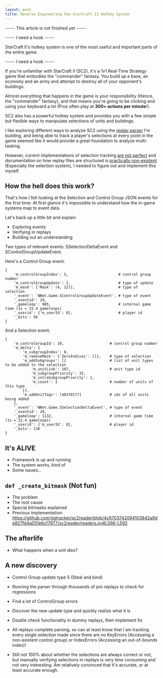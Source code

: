 ```yaml
---
layout: post
title: Reverse Engineering the StarCraft II Hotkey System
---
```


----- This article is not finished yet -----

----- I need a hook -----

StarCraft II's hotkey system is one of the most useful and important parts of the entire game.

----- I need a hook -----

If you're unfamiliar with StarCraft II (SC2), it's a 1v1 Real-Time Strategy game that embodies the "commander" fantasy. You build up a base, an economy and an army and attempt to destroy all of your opponent's buildings.

Almost everything that happens in the game is your responsibility (Hence, the "commander" fantasy), and that means you're going to be clicking and using your keyboard a lot (Pros often play at **300+ actions per minute**!).

SC2 also has a powerful hotkey system and provides you with a few simple but flexible ways to manipulate selections of units and buildings.

I like exploring different ways to analyze SC2 using the [replay parser](https://github.com/Zephyrblu/zephyrus-sc2-parser) I'm building, and being able to track a player's selections at every point in the game seemed like it would provide a great foundation to analyze multi-tasking.

However, current implementations of selection tracking [are not perfect](https://github.com/ggtracker/sc2reader/blob/upstream/sc2reader/engine/plugins/selection.py#L9) and documentation on how replay files are structured is [practically non-existent](https://github.com/Blizzard/s2protocol/tree/master/docs) (Especially the selection system), I needed to figure out and implement this myself.

## How the hell does this work?

That's how I felt looking at the Selection and Control Group JSON events for the first time. At first glance it's impossible to understand how the in-game systems map to event data.

Let's back up a little bit and explain 

- Exploring events
- Verifying in replays
- Building out an understanding

Two types of relevant events: SSelectionDeltaEvent and SControlGroupUpdateEvent.

Here's a Control Group event:

```
{
    'm_controlGroupIndex': 3,                       # control group number
    'm_controlGroupUpdate': 2,                      # type of update
    'm_mask': {'Mask': (4, 12)},                    # type of selection
    '_event': 'NNet.Game.SControlGroupUpdateEvent', # type of event
    '_eventid': 29,
    '_gameloop': 985,                               # internal game time (1s = 22.4 gameloops)
    '_userid': {'m_userId': 0},                     # player id
    '_bits': 56
}
```

And a Selection event:

```
{
    'm_controlGroupId': 10,                     # control group number
    'm_delta': {
        'm_subgroupIndex': 0,
        'm_removeMask': {'ZeroIndices': []},    # type of selection
        'm_addSubgroups': [{                    # list of unit types to be added to the selection
            'm_unitLink': 107,                  # unit type id
            'm_subgroupPriority': 33,
            'm_intraSubgroupPriority': 1,
            'm_count': 1                        # number of units of this type
        }],
        'm_addUnitTags': [40370177]             # ids of all units being added
    },
    '_event': 'NNet.Game.SSelectionDeltaEvent', # type of event
    '_eventid': 28,
    '_gameloop': 1132,                          # internal game time (1s = 22.4 gameloops)
    '_userid': {'m_userId': 0},                 # player id
    '_bits': 136
}
```

## It's ALIVE

- Framework is up and running
- The system works, kind of
- Some issues...

## `def _create_bitmask` (Not fun)

- The problem
- The root cause
- Special bitmasks explained
- Previous implementation: https://github.com/ggtracker/sc2reader/blob/4c6703742094103842a9de827fd4a051e6cf7977/sc2reader/readers.py#L566-L592

## The afterlife

- What happens when a unit dies?

## A new discovery

- Control Group update type 5 (Steal and bind)
- Running the parser through thousands of pro replays to check for regressions
- Find a lot of ControlGroup errors
- Discover the new update type and quickly realize what it is
- Double check functionality in dummy replays, then implement fix
- All replays complete parsing, so can at least know that I am tracking every single selection made since there are no KeyErrors (Accessing a non-existent control group) or IndexErrors (Accessing an out-of-bounds index)!


- Still not 100% about whether the selections are always correct or not, but manually verifying selections in replays is very time consuming and not very interesting. Am relatively convinced that it's accurate, or at least accurate enough.

